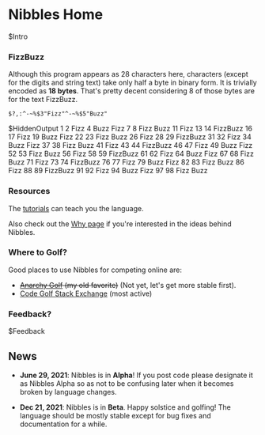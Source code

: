 # Nibbles Home

$Intro

### FizzBuzz

Although this program appears as 28 characters here, characters (except for the digits and string text) take only half a byte in binary form. It is trivially encoded as **18 bytes**. That's pretty decent considering 8 of those bytes are for the text FizzBuzz.

	$?,:^-~%$3"Fizz"^-~%$5"Buzz"
$HiddenOutput
	1
	2
	Fizz
	4
	Buzz
	Fizz
	7
	8
	Fizz
	Buzz
	11
	Fizz
	13
	14
	FizzBuzz
	16
	17
	Fizz
	19
	Buzz
	Fizz
	22
	23
	Fizz
	Buzz
	26
	Fizz
	28
	29
	FizzBuzz
	31
	32
	Fizz
	34
	Buzz
	Fizz
	37
	38
	Fizz
	Buzz
	41
	Fizz
	43
	44
	FizzBuzz
	46
	47
	Fizz
	49
	Buzz
	Fizz
	52
	53
	Fizz
	Buzz
	56
	Fizz
	58
	59
	FizzBuzz
	61
	62
	Fizz
	64
	Buzz
	Fizz
	67
	68
	Fizz
	Buzz
	71
	Fizz
	73
	74
	FizzBuzz
	76
	77
	Fizz
	79
	Buzz
	Fizz
	82
	83
	Fizz
	Buzz
	86
	Fizz
	88
	89
	FizzBuzz
	91
	92
	Fizz
	94
	Buzz
	Fizz
	97
	98
	Fizz
	Buzz

### Resources

The [tutorials](tutorial_basics.html) can teach you the language.

Also check out the [Why page](why.html) if you're interested in the ideas behind Nibbles.

### Where to Golf?

Good places to use Nibbles for competing online are:

-	<s>[Anarchy Golf](http://golf.shinh.org/) (my old favorite)</s> (Not yet, let's get more stable first).
-	[Code Golf Stack Exchange](https://codegolf.stackexchange.com) (most active)

### Feedback?

$Feedback

## News
- **June 29, 2021**: Nibbles is in **Alpha**! If you post code please designate it as Nibbles Alpha so as not to be confusing later when it becomes broken by language changes.

- **Dec 21, 2021**: Nibbles is in **Beta**. Happy solstice and golfing! The language should be mostly stable except for bug fixes and documentation for a while.

